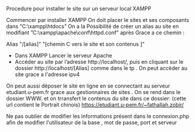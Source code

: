 Procedure pour installer le site sur un serveur local XAMPP

Commencer par installer XAMPP
 On doit placer le sites et ses composants  dans "C:\xampp\htdocs”
On a la Possibilité de créer un alias au site en modifiant ”C:\xampp\apache\conf\httpd.conf” après <IfModule alias_module> Grace a ce chemin :

Alias "/[alias]"  "[chemin C vers le site et son contenus ]"

-  Dans XAMPP Lancer le serveur Apache
- Accéder au site par l’adresse http://localhost/, puis en cliquant sur le dossier http://localhost/[Alias] comme dans le tp . 
On peut accéder au site grace a l'adresse ipv4


On peut aussi déposer le site en ligne en se connectant au serveur etudiant.u-pem.fr grace aux gestionnaires de sites . On se rend dans le dossier WWW. 
et on trransfert le contenus du site dans ce dossier: (cette url contient le Portrait chinois)
https://etudiant.u-pem.fr/~fathallah.zobir/

Ne pas oublier de modifier les informations présent dans le connexion.php afin de modifier l'utilisateur de la base , mot de passe, port et serveur